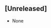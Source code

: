 <!-- Check [Keep a Changelog](http://keepachangelog.com/) for recommendations on how to structure this file. -->

## [Unreleased]
- None

